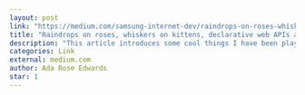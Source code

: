 ```yaml
---
layout: post
link: "https://medium.com/samsung-internet-dev/raindrops-on-roses-whiskers-on-kittens-declarative-web-apis-and-truly-serverless-web-endpoints-50d733e6d867"
title: "Raindrops on roses, whiskers on kittens, declarative web APIs and truly serverless web endpoints"
description: "This article introduces some cool things I have been playing with recently that have excited me. The thread which ties them together is getting communities of sites to work together across domains, but powered by the front end."
categories: Link
external: medium.com
author: Ada Rose Edwards
star: 1
---
```

